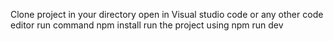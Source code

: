 Clone project in your directory 
open in Visual studio code or any other code editor 
run command npm install
run the project using npm run dev

